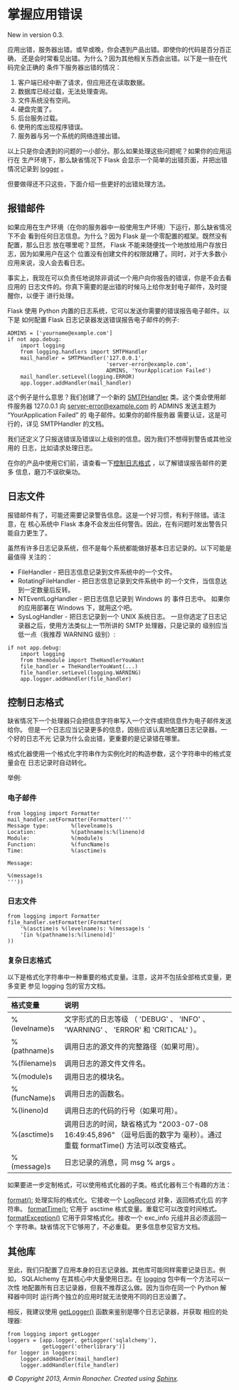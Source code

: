 # 掌握应用错误

New in version 0.3.

应用出错，服务器出错。或早或晚，你会遇到产品出错。即使你的代码是百分百正确， 还是会时常看见出错。为什么？因为其他相关东西会出错。以下是一些在代码完全正确的 条件下服务器出错的情况：

1. 客户端已经中断了请求，但应用还在读取数据。
2. 数据库已经过载，无法处理查询。
3. 文件系统没有空间。
4. 硬盘完蛋了。
5. 后台服务过载。
6. 使用的库出现程序错误。
7. 服务器与另一个系统的网络连接出错。


以上只是你会遇到的问题的一小部分。那么如果处理这些问题呢？如果你的应用运行在 生产环境下，那么缺省情况下 Flask 会显示一个简单的出错页面，并把出错情况记录到 [logger](http://dormousehole.readthedocs.org/en/latest/api.html#flask.Flask.logger) 。

但要做得还不只这些，下面介绍一些更好的出错处理方法。

## 报错邮件

如果应用在生产环境（在你的服务器中一般使用生产环境）下运行，那么缺省情况下不会 看到任何日志信息。为什么？因为 Flask 是一个零配置的框架。既然没有配置，那么日志 放在哪里呢？显然， Flask 不能来随便找一个地放给用户存放日志，因为如果用户在这个 位置没有创建文件的权限就糟了。同时，对于大多数小应用来说，没人会去看日志。

事实上，我现在可以负责任地说除非调试一个用户向你报告的错误，你是不会去看应用的 日志文件的。你真下需要的是出错的时候马上给你发封电子邮件，及时提醒你，以便于 进行处理。

Flask 使用 Python 内置的日志系统，它可以发送你需要的错误报告电子邮件。以下是 如何配置 Flask 日志记录器发送错误报告电子邮件的例子:

```
ADMINS = ['yourname@example.com']
if not app.debug:
    import logging
    from logging.handlers import SMTPHandler
    mail_handler = SMTPHandler('127.0.0.1',
                               'server-error@example.com',
                               ADMINS, 'YourApplication Failed')
    mail_handler.setLevel(logging.ERROR)
    app.logger.addHandler(mail_handler)
```

这个例子是什么意思？我们创建了一个新的 [SMTPHandler](http://docs.python.org/dev/library/logging.handlers.html#logging.handlers.SMTPHandler) 类。这个类会使用邮件服务器 127.0.0.1 向 server-error@example.com 的 ADMINS 发送主题为 “YourApplication Failed” 的 电子邮件。如果你的邮件服务器 需要认证，这是可行的，详见 SMTPHandler 的文档。

我们还定义了只报送错误及错误以上级别的信息。因为我们不想得到警告或其他没用的 日志，比如请求处理日志。

在你的产品中使用它们前，请查看一下[控制日志格式](http://dormousehole.readthedocs.org/en/latest/errorhandling.html#logformat) ，以了解错误报告邮件的更多 信息，磨刀不误砍柴功。

## 日志文件

报错邮件有了，可能还需要记录警告信息。这是一个好习惯，有利于除错。请注意，在 核心系统中 Flask 本身不会发出任何警告。因此，在有问题时发出警告只能自力更生了。

虽然有许多日志记录系统，但不是每个系统都能做好基本日志记录的。以下可能是最值得 关注的：

* FileHandler - 把日志信息记录到文件系统中的一个文件。
* RotatingFileHandler - 把日志信息记录到文件系统中 的一个文件，当信息达到一定数量后反转。
* NTEventLogHandler - 把日志信息记录到 Windows 的 事件日志中。   如果你的应用部署在 Windows 下，就用这个吧。
* SysLogHandler - 把日志记录到一个 UNIX 系统日志。
一旦你选定了日志记录器之后，使用方法类似上一节所讲的 SMTP 处理器，只是记录的 级别应当低一点（我推荐 WARNING 级别）:

```
if not app.debug:
    import logging
    from themodule import TheHandlerYouWant
    file_handler = TheHandlerYouWant(...)
    file_handler.setLevel(logging.WARNING)
    app.logger.addHandler(file_handler)
```

## 控制日志格式

缺省情况下一个处理器只会把信息字符串写入一个文件或把信息作为电子邮件发送给你。 但是一个日志应当记录更多的信息，因些应该认真地配置日志记录器。一个好的日志不光 记录为什么会出错，更重要的是记录错在哪里。

格式化器使用一个格式化字符串作为实例化时的构造参数，这个字符串中的格式变量会在 日志记录时自动转化。

举例:

### 电子邮件

```
from logging import Formatter
mail_handler.setFormatter(Formatter('''
Message type:       %(levelname)s
Location:           %(pathname)s:%(lineno)d
Module:             %(module)s
Function:           %(funcName)s
Time:               %(asctime)s

Message:

%(message)s
'''))
```

### 日志文件

```
from logging import Formatter
file_handler.setFormatter(Formatter(
    '%(asctime)s %(levelname)s: %(message)s '
    '[in %(pathname)s:%(lineno)d]'
))
```

### 复杂日志格式

以下是格式化字符串中一种重要的格式变量。注意，这并不包括全部格式变量，更多变更 参见 logging 包的官方文档。


|格式变量 |说明|
|:---|:---|
|%(levelname)s	|文字形式的日志等级 （ 'DEBUG' 、 'INFO' 、 'WARNING' 、 'ERROR' 和 'CRITICAL' ）。|
|%(pathname)s	|调用日志的源文件的完整路径（如果可用）。|
|%(filename)s	|调用日志的源文件文件名。|
|%(module)s	|调用日志的模块名。|
|%(funcName)s	|调用日志的函数名。|
|%(lineno)d	|调用日志的代码的行号（如果可用）。|
|%(asctime)s	|调用日志的时间，缺省格式为 "2003-07-08 16:49:45,896" （逗号后面的数字为 毫秒）。通过重载 formatTime() 方法可以改变格式。|
|%(message)s	|日志记录的消息，同 msg % args 。|

如果要进一步定制格式，可以使用格式化器的子类。格式化器有三个有趣的方法：

[format():](http://docs.python.org/dev/library/logging.html#logging.Formatter.format)
处理实际的格式化。它接收一个 [LogRecord](http://docs.python.org/dev/library/logging.html#logging.LogRecord) 对象，返回格式化后 的字符串。
[formatTime():](http://docs.python.org/dev/library/logging.html#logging.Formatter.formatTime)
它用于 asctime 格式变量。重载它可以改变时间格式。
[formatException()](http://docs.python.org/dev/library/logging.html#logging.Formatter.formatException)
它用于异常格式化。接收一个 exc_info 元组并且必须返回一个 字符串。缺省情况下它够用了，不必重载。
更多信息参见官方文档。

## 其他库

至此，我们只配置了应用本身的日志记录器。其他库可能同样需要记录日志。例如， SQLAlchemy 在其核心中大量使用日志。在 [logging](http://docs.python.org/dev/library/logging.html#module-logging) 包中有一个方法可以一次性 地配置所有日志记录器，但我不推荐这么做。因为当你在同一个 Python 解释器中同时 运行两个独立的应用时就无法使用不同的日志设置了。

相反，我建议使用 [getLogger()](http://docs.python.org/dev/library/logging.html#logging.getLogger) 函数来鉴别是哪个日志记录器，并获取 相应的处理器:

```
from logging import getLogger
loggers = [app.logger, getLogger('sqlalchemy'),
           getLogger('otherlibrary')]
for logger in loggers:
    logger.addHandler(mail_handler)
    logger.addHandler(file_handler)
```



*© Copyright 2013, Armin Ronacher. Created using [Sphinx](http://sphinx.pocoo.org/).*